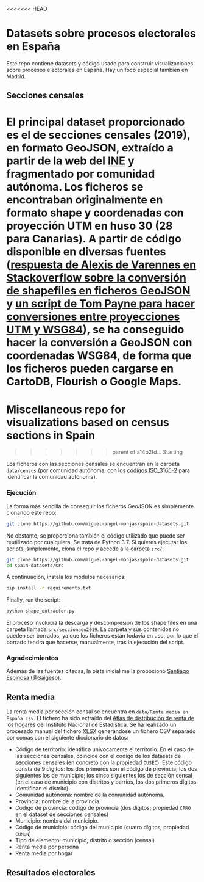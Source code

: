 <<<<<<< HEAD
# Datasets sobre procesos electorales en España

Este repo contiene datasets y código usado para construir visualizaciones sobre procesos electorales en España. Hay un foco especial también en Madrid.

## Secciones censales

El principal dataset proporcionado es el de secciones censales (2019), en formato GeoJSON, extraído a partir de la web del [INE](https://www.ine.es/ss/Satellite?L=es_ES&c=Page&cid=1259952026632&p=1259952026632&pagename=ProductosYServicios%2FPYSLayout) y fragmentado por comunidad autónoma. Los ficheros se encontraban originalmente en formato shape y coordenadas con proyección UTM en huso 30 (28 para Canarias). A partir de código disponible en diversas fuentes ([respuesta de Alexis de Varennes en Stackoverflow sobre la conversión de shapefiles en ficheros GeoJSON](https://stackoverflow.com/questions/43119040/shapefile-into-geojson-conversion-python-3) y [un script de Tom Payne para hacer conversiones entre proyecciones UTM y WSG84](https://gist.github.com/twpayne/4409500)), se ha conseguido hacer la conversión a GeoJSON con coordenadas WSG84, de forma que los ficheros pueden cargarse en CartoDB, Flourish o Google Maps.
=======
# Miscellaneous repo for visualizations based on census sections in Spain
>>>>>>> parent of a14b2fd... Starting

Los ficheros con las secciones censales se encuentran en la carpeta `data/census` (por comunidad autónoma, con los [códigos ISO_3166-2](https://en.wikipedia.org/wiki/ISO_3166-2:ES) para identificar la comunidad autónoma).

### Ejecución
La forma más sencilla de conseguir los ficheros GeoJSON es simplemente clonando este repo:
```bash
git clone https://github.com/miguel-angel-monjas/spain-datasets.git
```

No obstante, se proporciona también el código utilizado que puede ser reutilizado por cualquiera. Se trata de Python 3.7. Si quieres ejecutar los scripts, simplemente, clona el repo y accede a la carpeta `src/`:
```bash
git clone https://github.com/miguel-angel-monjas/spain-datasets.git
cd spain-datasets/src
```
A continuación, instala los módulos necesarios:
```bash
pip install -r requirements.txt
```

Finally, run the script:
```bash
python shape_extractor.py
```

El proceso involucra la descarga y descompresión de los shape files en una carpeta llamada `src/seccionado2019`. La carpeta y sus contenidos no pueden ser borrados, ya que los ficheros están todavía en uso, por lo que el borrado tendrá que hacerse, manualmente, tras la ejecución del script.

### Agradecimientos
Además de las fuentes citadas, la pista inicial me la propocionó [Santiago Espinosa (@Saigesp)](https://github.com/Saigesp).

## Renta media

La renta media por sección censal se encuentra en `data/Renta media en España.csv`. El fichero ha sido extraído del [Atlas de distribución de renta de los hogares](https://www.ine.es/experimental/atlas/exp_atlas_tab.htm) del Instituto Nacional de Estadística. Se ha realizado un procesado manual del fichero [XLSX](https://www.ine.es/jaxiT3/files/t/es/xlsx/30824.xlsx?nocab=1) generándose un fichero CSV separado por comas con el siguiente diccionario de datos:
- Código de territorio: identifica unívocamente el territorio. En el caso de las secciones censales, coincide con el código de los datasets de secciones censales (en concreto con la propiedad `CUSEC`). Este código consta de 9 dígitos: los dos primeros son el código de provincia; los dos siguientes los de municipio; los cinco siguientes los de sección censal (en el caso de municipio con distritos y barrios, los dos primeros dígitos identifican el distrito).
- Comunidad autónoma: nombre de la comunidad autónoma.
- Provincia: nombre de la provincia.
- Código de provincia: código de provincia (dos dígitos; propiedad `CPRO` en el dataset de secciones censales)
- Municipio: nombre del municipio.
- Código de municipio: código del municipio (cuatro dígitos; propiedad `CUMUN`)
- Tipo de elemento: municipio, distrito o sección (censal)
- Renta media por persona
- Renta media por hogar

## Resultados electorales